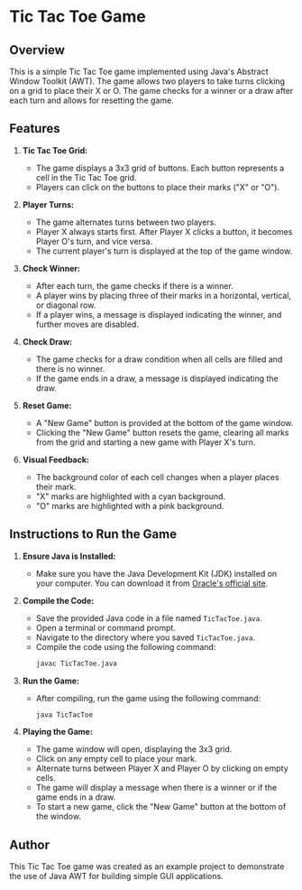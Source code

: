 # Tic Tac Toe Game

## Overview

This is a simple Tic Tac Toe game implemented using Java's Abstract Window Toolkit (AWT). The game allows two players to take turns clicking on a grid to place their X or O. The game checks for a winner or a draw after each turn and allows for resetting the game.

## Features

1. **Tic Tac Toe Grid:**
   - The game displays a 3x3 grid of buttons. Each button represents a cell in the Tic Tac Toe grid.
   - Players can click on the buttons to place their marks ("X" or "O").

2. **Player Turns:**
   - The game alternates turns between two players.
   - Player X always starts first. After Player X clicks a button, it becomes Player O's turn, and vice versa.
   - The current player's turn is displayed at the top of the game window.

3. **Check Winner:**
   - After each turn, the game checks if there is a winner.
   - A player wins by placing three of their marks in a horizontal, vertical, or diagonal row.
   - If a player wins, a message is displayed indicating the winner, and further moves are disabled.

4. **Check Draw:**
   - The game checks for a draw condition when all cells are filled and there is no winner.
   - If the game ends in a draw, a message is displayed indicating the draw.

5. **Reset Game:**
   - A "New Game" button is provided at the bottom of the game window.
   - Clicking the "New Game" button resets the game, clearing all marks from the grid and starting a new game with Player X's turn.

6. **Visual Feedback:**
   - The background color of each cell changes when a player places their mark.
   - "X" marks are highlighted with a cyan background.
   - "O" marks are highlighted with a pink background.

## Instructions to Run the Game

1. **Ensure Java is Installed:**
   - Make sure you have the Java Development Kit (JDK) installed on your computer. You can download it from [Oracle's official site](https://www.oracle.com/java/technologies/javase-downloads.html).

2. **Compile the Code:**
   - Save the provided Java code in a file named `TicTacToe.java`.
   - Open a terminal or command prompt.
   - Navigate to the directory where you saved `TicTacToe.java`.
   - Compile the code using the following command:
     ```sh
     javac TicTacToe.java
     ```

3. **Run the Game:**
   - After compiling, run the game using the following command:
     ```sh
     java TicTacToe
     ```

4. **Playing the Game:**
   - The game window will open, displaying the 3x3 grid.
   - Click on any empty cell to place your mark.
   - Alternate turns between Player X and Player O by clicking on empty cells.
   - The game will display a message when there is a winner or if the game ends in a draw.
   - To start a new game, click the "New Game" button at the bottom of the window.

## Author

This Tic Tac Toe game was created as an example project to demonstrate the use of Java AWT for building simple GUI applications.
